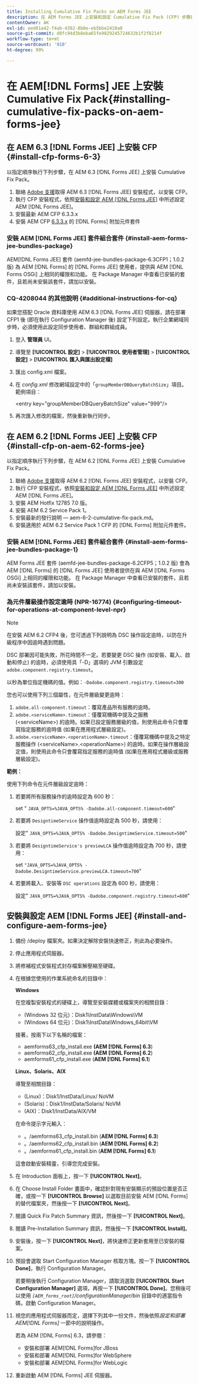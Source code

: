 ```yaml
---
title: Installing Cumulative Fix Packs on AEM Forms JEE
description: 在 AEM Forms JEE 上安裝和設定 Cumulative Fix Pack (CFP) 步驟摘要
contentOwner: AK
exl-id: eed01a42-f4ab-4392-8b8e-eb5bbe2410a0
source-git-commit: d0fc94d3b8eba65fe9829245724632b1f2f8214f
workflow-type: tm+mt
source-wordcount: '910'
ht-degree: 99%

---
```


# 在 AEM[!DNL  Forms] JEE 上安裝 Cumulative Fix Pack{#installing-cumulative-fix-packs-on-aem-forms-jee}

## 在 AEM 6.3 [!DNL Forms JEE] 上安裝 CFP  {#install-cfp-forms-6-3}

以指定順序執行下列步驟，在 AEM 6.3 [!DNL Forms JEE] 上安裝 Cumulative Fix Pack。

1. 聯絡 [Adobe 支援](https://www.adobe.com/tw/account/sign-in.supportportal.html)取得 AEM 6.3 [!DNL Forms JEE] 安裝程式，以安裝 CFP。
1. 執行 CFP 安裝程式，依照[安裝和設定 AEM  [!DNL Forms JEE]](#install-and-configure-aem-forms-jee) 中所述設定 AEM [!DNL Forms JEE]。
1. 安裝最新 AEM CFP 6.3.3.x
1. 安裝 AEM CFP [6.3.3.x](aem-forms-releases.md) 的 [!DNL Forms] 附加元件套件

### 安裝 AEM [!DNL Forms JEE] 套件組合套件 {#install-aem-forms-jee-bundles-package}

AEM[!DNL  Forms JEE] 套件 (aemfd-jee-bundles-package-6.3CFP1；1.0.2 版) 為 AEM [!DNL Forms] 的 [!DNL Forms JEE] 使用者，提供與 AEM [!DNL Forms OSGi] 上相同的權限和功能。 在 Package Manager 中查看已安裝的套件，且若尚未安裝該套件，請加以安裝。

### CQ-4208044 的其他說明 {#additional-instructions-for-cq}

如果您搭配 Oracle 資料庫使用 AEM 6.3 [!DNL Forms JEE] 伺服器，請在部署 CFP1 後 (即在執行 Configuration Manager 後) 設定下列設定。執行企業網域同步時，必須使用此設定同步使用者、群組和群組成員。

1. 登入 **管理員** UI。
1. 導覽至 **[!UICONTROL 設定]** > **[!UICONTROL 使用者管理]** > **[!UICONTROL 設定]** > **[!UICONTROL 匯入與匯出設定檔]**
1. 匯出 config.xml 檔案。
1. 在 *config.xml* 修改網域設定中的「`groupMemberDBQueryBatchSize`」項目。範例項目：

   &lt;entry key=&quot;groupMemberDBQueryBatchSize&quot; value=&quot;999&quot;/>

1. 再次匯入修改的檔案，然後重新執行同步。

## 在 AEM 6.2 [!DNL  Forms JEE] 上安裝 CFP  {#install-cfp-on-aem-62-forms-jee}

以指定順序執行下列步驟，在 AEM 6.2 [!DNL Forms JEE] 上安裝 Cumulative Fix Pack。

1. 聯絡 [Adobe 支援](https://www.adobe.com/account/sign-in.supportportal.html)取得 AEM 6.2 [!DNL Forms JEE] 安裝程式，以安裝 CFP。
1. 執行 CFP 安裝程式，依照[安裝和設定 AEM  [!DNL Forms JEE]](install-cfp-aem-forms-jee.md#install-and-configure-aem-forms-jee) 中所述設定 AEM [!DNL Forms JEE]。
1. 安裝 AEM Hotfix 12785 7.0 版。
1. 安裝 AEM 6.2 Service Pack 1。
1. 安裝最新的發行說明 — aem-6-2-cumulative-fix-pack.md。
1. 安裝適用於 AEM 6.2 Service Pack 1 CFP 的 [!DNL Forms] 附加元件套件。

### 安裝 AEM [!DNL Forms JEE] 套件組合套件 {#install-aem-forms-jee-bundles-package-1}

AEM Forms JEE 套件 (aemfd-jee-bundles-package-6.2CFP5；1.0.2 版) 會為 AEM [!DNL Forms] 的 [!DNL Forms JEE] 使用者提供在與 AEM [!DNL Forms OSGi] 上相同的權限和功能。 在 Package Manager 中查看已安裝的套件，且若尚未安裝該套件，請加以安裝。

### 為元件層級操作設定逾時 (NPR-16774) {#configuring-timeout-for-operations-at-component-level-npr}

>[!NOTE]
>
>在安裝 AEM 6.2 CFP4 後，您可透過下列說明為 DSC 操作設定逾時，以防在升級程序中因逾時遇到問題。

DSC 部署因可能失敗，所花時間不一定。若要變更 DSC 操作 (如安裝、載入、啟動和停止) 的逾時，必須使用具「-D」選項的 JVM 引數設定 `adobe.component.registry.timeout`。

以秒為單位指定機碼的值。例如：`-Dadobe.component.registry.timeout=300`

您也可以使用下列三個屬性，在元件層級變更逾時：

1. `adobe.all-component.timeout`：覆寫產品所有服務的逾時。
1. `adobe.<serviceName>.timeout`：僅覆寫機碼中提及之服務 (&lt;serviceName>) 的逾時。如果已設定服務層級的值，則使用此命令只會覆寫指定服務的逾時值 (如果在應用程式層級設定)。
1. `adobe.<serviceName>.<operationName>.timeout`：僅覆寫機碼中提及之特定服務操作 (&lt;serviceName>.&lt;operationName>) 的逾時。如果在操作層級設定值，則使用此命令只會覆寫指定服務的逾時值 (如果在應用程式層級或服務層級設定)。

**範例：**

使用下列命令在元件層級設定逾時：

1. 若要將所有服務操作的逾時設定為 600 秒：

   set &quot; `JAVA_OPTS=%JAVA_OPTS% -Dadobe.all-component.timeout=600`&quot;

1. 若要將 `DesigntimeService` 操作值逾時設定為 500 秒，請使用：

   設定&quot; `JAVA_OPTS=%JAVA_OPTS% -Dadobe.DesigntimeService.timeout=500`&quot;

1. 若要將 `DesigntimeService's previewLCA` 操作值逾時設定為 700 秒，請使用：

   set `"JAVA_OPTS=%JAVA_OPTS% -Dadobe.DesigntimeService.previewLCA.timeout=700`&quot;

1. 若要將載入、安裝等 `DSC operations` 設定為 600 秒，請使用：

   設定&quot; `JAVA_OPTS=%JAVA_OPTS% -Dadobe.component.registry.timeout=600`&quot;

## 安裝與設定 AEM [!DNL Forms JEE] {#install-and-configure-aem-forms-jee}

1. 備份 /deploy 檔案夾。如果決定解除安裝快速修正，則此為必要操作。
1. 停止應用程式伺服器。
1. 將修補程式安裝程式封存檔案解壓縮至硬碟。
1. 在根據您使用的作業系統命名的目錄中：

   **Windows**

   在您複製安裝程式的硬碟上，導覽至安裝媒體或檔案夾的相關目錄：

   * (Windows 32 位元)：Disk1\InstData\Windows\VM
   * (Windows 64 位元)：Disk1\InstData\Windows_64bit\VM

   接著，按兩下以下名稱的檔案：

   * aemforms63_cfp_install.exe **(AEM [!DNL Forms] 6.3**)
   * aemforms62_cfp_install.exe **(AEM [!DNL Forms] 6.2**)
   * aemforms61_cfp_install.exe (**AEM [!DNL Forms] 6.1**)

   **Linux、Solaris、AIX**

   導覽至相關目錄：

   * (Linux)：Disk1/InstData/Linux/ NoVM
   * (Solaris)：Disk1/InstData/Solaris/ NoVM
   * (AIX)：Disk1/InstData/AIX/VM

   在命令提示字元輸入：

   * 。/aemforms63_cfp_install.bin (**AEM [!DNL Forms] 6.3**)
   * 。/aemforms62_cfp_install.bin (**AEM [!DNL Forms] 6.2**)
   * 。/aemforms61_cfp_install.bin (**AEM [!DNL Forms] 6.1**)

   這會啟動安裝精靈，引導您完成安裝。

1. 在 Introduction 面板上，按一下 **[!UICONTROL Next]**。
1. 在 Choose Install Folder 畫面中，確認針對現有安裝顯示的預設位置是否正確，或按一下 **[!UICONTROL Browse]** 以選取目前安裝 AEM [!DNL Forms] 的替代檔案夾，然後按一下 **[!UICONTROL Next]**。
1. 閱讀 Quick Fix Patch Summary 資訊，然後按一下 **[!UICONTROL Next]**。
1. 閱讀 Pre-Installation Summary 資訊，然後按一下 **[!UICONTROL Install]**。
1. 安裝後，按一下 **[!UICONTROL Next]**，將快速修正更新套用至已安裝的檔案。
1. 預設會選取 Start Configuration Manager 核取方塊。按一下 **[!UICONTROL Done]**，執行 Configuration Manager。

   若要稍後執行 Configuration Manager，請取消選取 **[!UICONTROL Start Configuration Manager]** 選項，再按一下 **[!UICONTROL Done]**。您稍後可以使用 *`[AEM_forms_root]`/configurationManager/bin* 目錄中的適當指令碼，啟動 Configuration Manager。

1. 視您的應用程式伺服器而定，選擇下列其中一份文件，然後依照&#x200B;*設定和部署 AEM[!DNL Forms]* 一節中的說明操作。

   若為 AEM [!DNL Forms] 6.3，請參閱：

   * 安裝和部署 AEM[!DNL Forms]for JBoss
   * 安裝和部署 AEM[!DNL Forms]for WebSphere
   * 安裝和部署 AEM[!DNL Forms]for WebLogic

1. 重新啟動 AEM [!DNL Forms] JEE 伺服器。
